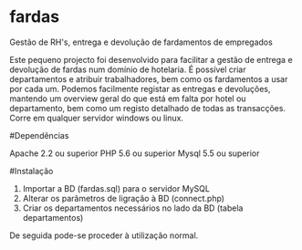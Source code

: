 # fardas
Gestão de RH's, entrega e devolução de fardamentos de empregados

Este pequeno projecto foi desenvolvido para facilitar a gestão de entrega e devolução de fardas num domínio de hotelaria.
É possível criar departamentos e atribuir trabalhadores, bem como os fardamentos a usar por cada um. Podemos facilmente registar as entregas e devoluções, mantendo um overview geral do que está em falta por hotel ou departamento, bem como um registo detalhado de todas as transacções.
Corre em qualquer servidor windows ou linux. 

#Dependências

Apache 2.2 ou superior
PHP 5.6 ou superior
Mysql 5.5 ou superior

#Instalação

1. Importar a BD (fardas.sql) para o servidor MySQL
2. Alterar os parâmetros de ligração à BD (connect.php)
3. Criar os departamentos necessários no lado da BD (tabela departamentos)

De seguida pode-se proceder à utilização normal.

